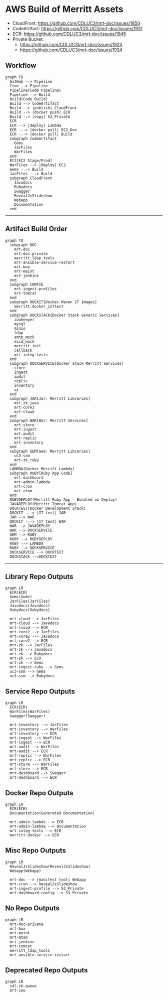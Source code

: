 # AWS Build of Merritt Assets
- CloudFront: https://github.com/CDLUC3/mrt-doc/issues/1850
- CodeArtifact: https://github.com/CDLUC3/mrt-doc/issues/1931
- ECR: https://github.com/CDLUC3/mrt-doc/issues/1945
- Private Bucket:
  - https://github.com/CDLUC3/mrt-doc/issues/1923
  - https://github.com/CDLUC3/mrt-doc/issues/1924

## Workflow

```mermaid
graph TD
  GitHub --> Pipeline
  Cron --> Pipeline
  Pipeline(Code Pipeline)
  Pipeline --> Build
  Build(Code Build)
  Build --> CodeArtifact
  Build --> |publish| CloudFront
  Build --> |docker push| ECR
  Build --> |copy| S3_Private
  ECR
  ECR --> |deploy| Lambda
  ECR -.-> |docker pull| EC2_Dev
  ECR -.-> |docker pull| Build
  subgraph CodeArtifact
    Gems
    JarFiles
    WarFiles
  end
  EC2[EC2 Stage/Prod]
  WarFiles --> |deploy| EC2
  Gems -.-> Build
  JarFiles -.-> Build
  subgraph CloudFront
    Javadocs
    Rubydocs
    Swagger
    RevealJsSlideshow
    Webapp
    Documentation
  end
```

---

## Artifact Build Order

```mermaid
graph TD
  subgraph DOC
    mrt-doc
    mrt-doc-private
    merritt_ldap_tools
    mrt-ansible-service-restart
    mrt-box
    mrt-maint
    mrt-jenkins
  end
  subgraph CONFIG
    mrt-ingest-profiles
    mrt-tomcat
  end
  subgraph DOCKIT[Docker Maven IT Images]
    merritt-docker_inttest
  end
  subgraph DOCKSTACK[Docker Stack Generic Services]
    zookeeper
    mysql
    minio
    ldap
    smtp_mock
    ezid_mock
    merritt_init
    callback
    mrt-integ-tests
  end
  subgraph DOCKSERVICE[Docker Stack Merritt Services]
    store
    ingest
    audit
    replic
    inventory
    ui
  end
  subgraph JAR[Jar: Merritt Libraries]
    mrt-zk_java
    mrt-core2
    mrt-cloud
  end
  subgraph WAR[War: Merritt Services]
    mrt-store
    mrt-ingest
    mrt-audit
    mrt-replic
    mrt-inventory
  end
  subgraph GEM[Gem: Merritt Libraries]
    uc3-ssm
    mrt-zk_ruby
  end
  LAMBDA(Docker Merritt Lambda)
  subgraph RUBY[Ruby App Code]
    mrt-dashboard
    mrt-admin-lambda
    mrt-cron
    mrt-atom
  end
  RUBYDEPLOY(Merritt Ruby App - Bundled on Deploy)
  JAVADEPLOY(Merritt Tomcat App)
  DOCKTEST(Docker Development Stack)
  DOCKIT -.-> |IT test| JAR
  JAR --> WAR
  DOCKIT -.-> |IT test| WAR
  WAR --> JAVADEPLOY
  WAR --> DOCKSERVICE
  GEM --> RUBY
  RUBY --> RUBYDEPLOY
  RUBY --> LAMBDA
  RUBY --> DOCKSERVICE
  DOCKSERVICE --> DOCKTEST
  DOCKSTACK -->DOCKTEST
```

---

## Library Repo Outputs

```mermaid
graph LR
  ECR(ECR)
  Gems(Gems)
  JarFiles(JarFiles)
  Javadocs(Javadocs)
  Rubydocs(Rubydocs)

  mrt-cloud --> JarFiles
  mrt-cloud --> Javadocs
  mrt-cloud --> ECR
  mrt-core2 --> JarFiles
  mrt-core2 --> Javadocs
  mrt-core2 --> ECR
  mrt-zk --> JarFiles
  mrt-zk --> Javadocs
  mrt-zk --> Rubydocs
  mrt-zk --> ECR
  mrt-zk --> Gems
  mrt-ingest-ruby --> Gems
  uc3-ssm --> Gems
  uc3-ssm --> Rubydocs
```

## Service Repo Outputs

```mermaid
graph LR
  ECR(ECR)
  WarFiles(WarFiles)
  Swagger(Swagger)

  mrt-inventory --> JarFiles
  mrt-inventory --> WarFiles
  mrt-inventory --> ECR
  mrt-ingest --> WarFiles
  mrt-ingest --> ECR
  mrt-audit --> WarFiles
  mrt-audit --> ECR
  mrt-replic --> WarFiles
  mrt-replic --> ECR
  mrt-store --> WarFiles
  mrt-store --> ECR
  mrt-dashboard --> Swagger
  mrt-dashboard --> ECR
```

## Docker Repo Outputs

```mermaid
graph LR
  ECR(ECR)
  Documentation(Generated Documentation)

  mrt-admin-lambda --> ECR
  mrt-admin-lambda --> Documentation
  mrt-integ-tests --> ECR
  merritt-docker --> ECR
```

## Misc Repo Outputs

```mermaid
graph LR
  RevealJsSlideshow(RevealJsSlideshow)
  Webapp(Webapp)

  mrt-doc --> |manifest tool| Webapp
  mrt-cron --> RevealJsSlideshow
  mrt-ingest-profile --> S3_Private
  mrt-dashboard-config --> S3_Private
```

## No Repo Outputs

```mermaid
graph LR
  mrt-doc-private
  mrt-box
  mrt-maint
  mrt-atom
  mrt-jenkins
  mrt-tomcat
  merritt_ldap_tools
  mrt-ansible-service-restart
```

## Deprecated Repo Outputs

```mermaid
graph LR
  cdl-zk-queue
  mrt-zoo
```
